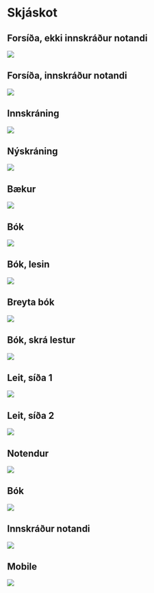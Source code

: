 # Skjáskot

## Forsíða, ekki innskráður notandi

![](forsida.png)

## Forsíða, innskráður notandi

![](forsida_loggedin.png)

## Innskráning

![](login.png)

## Nýskráning

![](nyskraning.png)

## Bækur

![](baekur.png)

## Bók

![](bok.png)

## Bók, lesin

![](bok_lesin.png)

## Breyta bók

![](bok_breyta.png)

## Bók, skrá lestur

![](bok_skra_lestur.png)

## Leit, síða 1

![](leit_sida1.png)

## Leit, síða 2

![](leit_sida2.png)

## Notendur

![](notendur.png)

## Bók

![](notandi.png)

## Innskráður notandi

![](profile.png)

## Mobile

![](mobile.png)
